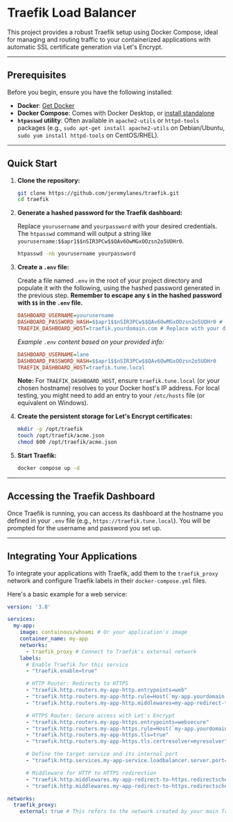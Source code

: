 # Traefik Load Balancer

This project provides a robust Traefik setup using Docker Compose, ideal for managing and routing traffic to your containerized applications with automatic SSL certificate generation via Let's Encrypt.

---

## Prerequisites

Before you begin, ensure you have the following installed:

* **Docker**: [Get Docker](https://docs.docker.com/get-docker/)
* **Docker Compose**: Comes with Docker Desktop, or [install standalone](https://docs.docker.com/compose/install/)
* **`htpasswd` utility**: Often available in `apache2-utils` or `httpd-tools` packages (e.g., `sudo apt-get install apache2-utils` on Debian/Ubuntu, `sudo yum install httpd-tools` on CentOS/RHEL).

---

## Quick Start

1.  **Clone the repository:**

    ```bash
    git clone https://github.com/jeremylanes/traefik.git
    cd traefik
    ```

2.  **Generate a hashed password for the Traefik dashboard:**

    Replace `yourusername` and `yourpassword` with your desired credentials. The `htpasswd` command will output a string like `yourusername:$$apr1$$nSIR3PCw$$QAv6OwMGxOOzsn2o5UOHr0`.

    ```bash
    htpasswd -nb yourusername yourpassword
    ```

3.  **Create a `.env` file:**

    Create a file named `.env` in the root of your project directory and populate it with the following, using the hashed password generated in the previous step. **Remember to escape any `$` in the hashed password with `$$` in the `.env` file.**

    ```ini
    DASHBOARD_USERNAME=yourusername
    DASHBOARD_PASSWORD_HASH=$$apr1$$nSIR3PCw$$QAv6OwMGxOOzsn2o5UOHr0 # Example: replace with your generated hash, escaping '$'
    TRAEFIK_DASHBOARD_HOST=traefik.yourdomain.com # Replace with your desired dashboard hostname
    ```

    *Example `.env` content based on your provided info:*

    ```ini
    DASHBOARD_USERNAME=lane
    DASHBOARD_PASSWORD_HASH=$$apr1$$nSIR3PCw$$QAv6OwMGxOOzsn2o5UOHr0
    TRAEFIK_DASHBOARD_HOST=traefik.tune.local
    ```

    **Note:** For `TRAEFIK_DASHBOARD_HOST`, ensure `traefik.tune.local` (or your chosen hostname) resolves to your Docker host's IP address. For local testing, you might need to add an entry to your `/etc/hosts` file (or equivalent on Windows).

4.  **Create the persistent storage for Let's Encrypt certificates:**

    ```bash
    mkdir -p /opt/traefik
    touch /opt/traefik/acme.json
    chmod 600 /opt/traefik/acme.json
    ```

5.  **Start Traefik:**

    ```bash
    docker compose up -d
    ```

---

## Accessing the Traefik Dashboard

Once Traefik is running, you can access its dashboard at the hostname you defined in your `.env` file (e.g., `https://traefik.tune.local`). You will be prompted for the username and password you set up.

---

## Integrating Your Applications

To integrate your applications with Traefik, add them to the `traefik_proxy` network and configure Traefik labels in their `docker-compose.yml` files.

Here's a basic example for a web service:

```yaml
version: '3.8'

services:
  my-app:
    image: containous/whoami # Or your application's image
    container_name: my-app
    networks:
      - traefik_proxy # Connect to Traefik's external network
    labels:
      # Enable Traefik for this service
      - "traefik.enable=true"

      # HTTP Router: Redirects to HTTPS
      - "traefik.http.routers.my-app-http.entrypoints=web"
      - "traefik.http.routers.my-app-http.rule=Host(`my-app.yourdomain.com`)" # Replace with your application's domain
      - "traefik.http.routers.my-app-http.middlewares=my-app-redirect-to-https@docker"

      # HTTPS Router: Secure access with Let's Encrypt
      - "traefik.http.routers.my-app-https.entrypoints=websecure"
      - "traefik.http.routers.my-app-https.rule=Host(`my-app.yourdomain.com`)" # Replace with your application's domain
      - "traefik.http.routers.my-app-https.tls=true"
      - "traefik.http.routers.my-app-https.tls.certresolver=myresolver" # Use the Let's Encrypt resolver from Traefik

      # Define the target service and its internal port
      - "traefik.http.services.my-app-service.loadbalancer.server.port=80" # The port your application listens on internally

      # Middleware for HTTP to HTTPS redirection
      - "traefik.http.middlewares.my-app-redirect-to-https.redirectscheme.scheme=https"
      - "traefik.http.middlewares.my-app-redirect-to-https.redirectscheme.permanent=true"

networks:
  traefik_proxy:
    external: true # This refers to the network created by your main Traefik setup